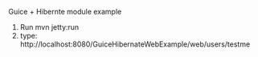 Guice + Hibernte module example


1. Run mvn jetty:run
2. type: 
http://localhost:8080/GuiceHibernateWebExample/web/users/testme
